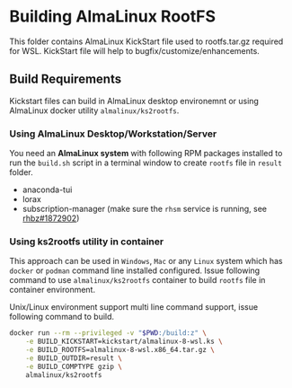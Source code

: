 # Building AlmaLinux RootFS

This folder contains AlmaLinux KickStart file used to rootfs.tar.gz  required for WSL. KickStart file will help to bugfix/customize/enhancements.

## Build Requirements

Kickstart files can build in AlmaLinux desktop environemnt or using AlmaLinux docker utility `almalinux/ks2rootfs`.

### Using AlmaLinux Desktop/Workstation/Server

You need an **AlmaLinux system** with following RPM packages installed to run the `build.sh` script in a terminal window to create `rootfs` file in `result` folder.

* anaconda-tui
* lorax
* subscription-manager (make sure the `rhsm` service is running, see [rhbz#1872902](https://bugzilla.redhat.com/show_bug.cgi?id=1872902))

### Using ks2rootfs utility in container

This approach can be used in `Windows`, `Mac` or any `Linux` system which has `docker` or `podman` command line installed configured. Issue following command to use `almalinux/ks2rootfs` container to build `rootfs` file in container environment.

Unix/Linux environment support multi line command support, issue following command to build.

```sh
docker run --rm --privileged -v "$PWD:/build:z" \
    -e BUILD_KICKSTART=kickstart/almalinux-8-wsl.ks \
    -e BUILD_ROOTFS=almalinux-8-wsl.x86_64.tar.gz \
    -e BUILD_OUTDIR=result \
    -e BUILD_COMPTYPE gzip \
    almalinux/ks2rootfs
```

